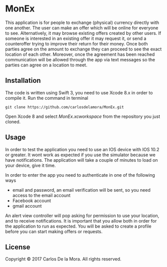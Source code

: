 # MonEx

This application is for people to exchange (physical) currency directly with one another. The user can make an offer which will be online for everyone to see. Alternatively, it may browse existing offers created by other users. If someone is interested in an existing offer it may request it, or send a counteroffer trying to improve their return for their money. Once both parties agree on the amount to exchange they can proceed to see the exact location of each other. Moreover, once the agreement has been reached communication will be allowed through the app via text messages so the parties can agree on a location to meet.

## Installation

The code is written using Swift 3, you need to use Xcode 8.x in order to compile it. Run the command in terminal

```
git clone https://github.com/carlosdelamora/MonEx.git 

```

Open Xcode 8 and select _MonEx.xcworkspace_ from the repository you just cloned.

## Usage

In order to test the application you need to use an IOS device with IOS 10.2 or greater. It wont work as expected if you use the simulator because we have notifications. The application will take a couple of minutes to load on your device, give it time.

In order to enter the app you need to authenticate in one of the following ways

* email and password, an email verification will be sent, so you need access to the email account
* Facebook account
* gmail account

An alert view controller will pop asking for permission to use your location, and to receive notifications. It is important that you allow both in order for the application to run as expected. You will be asked to create a profile before you can start making offers or requests.

## License
Copyright © 2017 Carlos De la Mora. All rights reserved.
